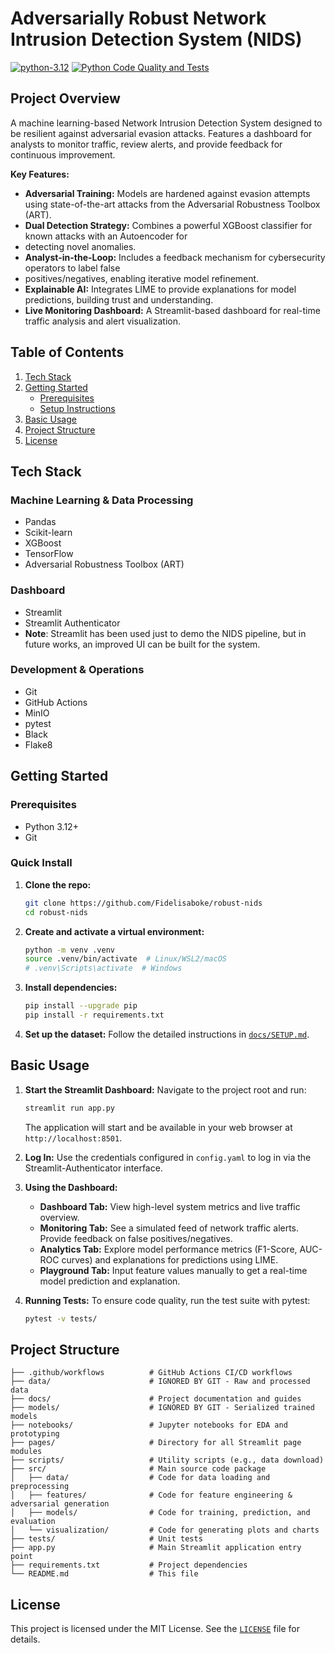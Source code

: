 # Adversarially Robust Network Intrusion Detection System (NIDS)

[![python-3.12](https://img.shields.io/badge/python-3.12%2B-blue)](https://www.python.org/)
[![Python Code Quality and Tests](https://github.com/Fidelisaboke/robust-nids/actions/workflows/test.yml/badge.svg)](https://github.com/Fidelisaboke/robust-nids/actions/workflows/test.yml)

## Project Overview
A machine learning-based Network Intrusion Detection System designed to be resilient against adversarial evasion attacks. 
Features a dashboard for analysts to monitor traffic, review alerts, and provide feedback for continuous improvement.

**Key Features:**
*   **Adversarial Training:** Models are hardened against evasion attempts using state-of-the-art attacks from the 
Adversarial Robustness Toolbox (ART).
*   **Dual Detection Strategy:** Combines a powerful XGBoost classifier for known attacks with an Autoencoder for 
* detecting novel anomalies.
*   **Analyst-in-the-Loop:** Includes a feedback mechanism for cybersecurity operators to label false 
* positives/negatives, enabling iterative model refinement.
*   **Explainable AI:** Integrates LIME to provide explanations for model predictions, building trust and understanding.
*   **Live Monitoring Dashboard:** A Streamlit-based dashboard for real-time traffic analysis and alert visualization.

## Table of Contents

1.  [Tech Stack](#tech-stack)
2.  [Getting Started](#getting-started)
    *   [Prerequisites](#prerequisites)
    *   [Setup Instructions](#setup-instructions)
3.  [Basic Usage](#basic-usage)
4.  [Project Structure](#project-structure)
5.  [License](#license)

## Tech Stack
### Machine Learning & Data Processing
- Pandas
- Scikit-learn
- XGBoost
- TensorFlow
- Adversarial Robustness Toolbox (ART)

### Dashboard
- Streamlit
- Streamlit Authenticator
- **Note**: Streamlit has been used just to demo the NIDS pipeline, but in future works, an improved UI
can be built for the system.

### Development & Operations
- Git
- GitHub Actions
- MinIO
- pytest
- Black
- Flake8

## Getting Started

### Prerequisites

- Python 3.12+
- Git

### Quick Install

1.  **Clone the repo:**
    ```bash
    git clone https://github.com/Fidelisaboke/robust-nids
    cd robust-nids
    ```

2.  **Create and activate a virtual environment:**
    ```bash
    python -m venv .venv
    source .venv/bin/activate  # Linux/WSL2/macOS
    # .venv\Scripts\activate  # Windows
    ```

3.  **Install dependencies:**
    ```bash
    pip install --upgrade pip
    pip install -r requirements.txt
    ```

4.  **Set up the dataset:** Follow the detailed instructions in [`docs/SETUP.md`](docs/SETUP.md#data-setup-tii-ssrc-23-dataset).

## Basic Usage

1.  **Start the Streamlit Dashboard:**
    Navigate to the project root and run:
    ```bash
    streamlit run app.py
    ```
    The application will start and be available in your web browser at `http://localhost:8501`.

2.  **Log In:**
    Use the credentials configured in `config.yaml` to log in via the Streamlit-Authenticator interface.

3.  **Using the Dashboard:**
    *   **Dashboard Tab:** View high-level system metrics and live traffic overview.
    *   **Monitoring Tab:** See a simulated feed of network traffic alerts. Provide feedback on false positives/negatives.
    *   **Analytics Tab:** Explore model performance metrics (F1-Score, AUC-ROC curves) and explanations for predictions using LIME.
    *   **Playground Tab:** Input feature values manually to get a real-time model prediction and explanation.

4.  **Running Tests:**
    To ensure code quality, run the test suite with pytest:
    ```bash
    pytest -v tests/
    ```

## Project Structure

```
├── .github/workflows          # GitHub Actions CI/CD workflows
├── data/                      # IGNORED BY GIT - Raw and processed data
├── docs/                      # Project documentation and guides
├── models/                    # IGNORED BY GIT - Serialized trained models
├── notebooks/                 # Jupyter notebooks for EDA and prototyping
├── pages/                     # Directory for all Streamlit page modules
├── scripts/                   # Utility scripts (e.g., data download)
├── src/                       # Main source code package
│   ├── data/                  # Code for data loading and preprocessing
│   ├── features/              # Code for feature engineering & adversarial generation
│   ├── models/                # Code for training, prediction, and evaluation
│   └── visualization/         # Code for generating plots and charts
├── tests/                     # Unit tests
├── app.py                     # Main Streamlit application entry point
├── requirements.txt           # Project dependencies
└── README.md                  # This file
```

## License

This project is licensed under the MIT License. See the [`LICENSE`](LICENSE) file for details.
